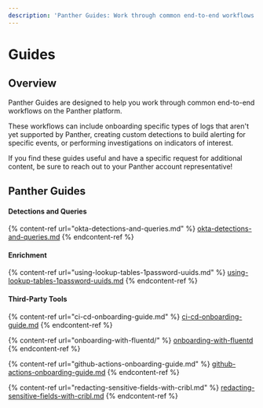 ```yaml
---
description: 'Panther Guides: Work through common end-to-end workflows'
---
```


# Guides

## Overview

Panther Guides are designed to help you work through common end-to-end workflows on the Panther platform.&#x20;

These workflows can include onboarding specific types of logs that aren't yet supported by Panther, creating custom detections to build alerting for specific events, or performing investigations on indicators of interest.&#x20;

If you find these guides useful and have a specific request for additional content, be sure to reach out to your Panther account representative!

## Panther Guides

#### Detections and Queries

{% content-ref url="okta-detections-and-queries.md" %}
[okta-detections-and-queries.md](okta-detections-and-queries.md)
{% endcontent-ref %}

#### Enrichment

{% content-ref url="using-lookup-tables-1password-uuids.md" %}
[using-lookup-tables-1password-uuids.md](using-lookup-tables-1password-uuids.md)
{% endcontent-ref %}

#### Third-Party Tools

{% content-ref url="ci-cd-onboarding-guide.md" %}
[ci-cd-onboarding-guide.md](ci-cd-onboarding-guide.md)
{% endcontent-ref %}

{% content-ref url="onboarding-with-fluentd/" %}
[onboarding-with-fluentd](onboarding-with-fluentd/)
{% endcontent-ref %}

{% content-ref url="github-actions-onboarding-guide.md" %}
[github-actions-onboarding-guide.md](github-actions-onboarding-guide.md)
{% endcontent-ref %}

{% content-ref url="redacting-sensitive-fields-with-cribl.md" %}
[redacting-sensitive-fields-with-cribl.md](redacting-sensitive-fields-with-cribl.md)
{% endcontent-ref %}

